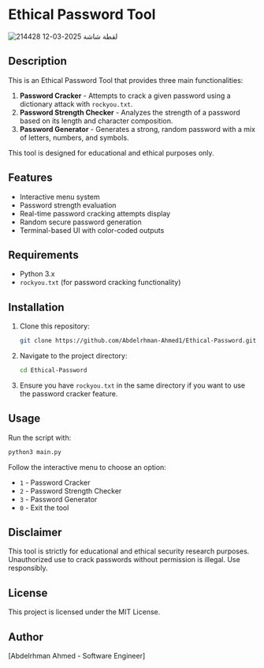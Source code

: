 # Ethical Password Tool
![لقطة شاشة 2025-03-12 214428](https://github.com/user-attachments/assets/c1ac0019-44ab-46b0-b2a7-aebe5005b83c)

## Description
This is an Ethical Password Tool that provides three main functionalities:

1. **Password Cracker** - Attempts to crack a given password using a dictionary attack with `rockyou.txt`.
2. **Password Strength Checker** - Analyzes the strength of a password based on its length and character composition.
3. **Password Generator** - Generates a strong, random password with a mix of letters, numbers, and symbols.

This tool is designed for educational and ethical purposes only.

## Features
- Interactive menu system
- Password strength evaluation
- Real-time password cracking attempts display
- Random secure password generation
- Terminal-based UI with color-coded outputs

## Requirements
- Python 3.x
- `rockyou.txt` (for password cracking functionality)

## Installation
1. Clone this repository:
   ```sh
   git clone https://github.com/Abdelrhman-Ahmed1/Ethical-Password.git
   ```
2. Navigate to the project directory:
   ```sh
   cd Ethical-Password
   ```
3. Ensure you have `rockyou.txt` in the same directory if you want to use the password cracker feature.

## Usage
Run the script with:
```sh
python3 main.py
```
Follow the interactive menu to choose an option:
- `1` - Password Cracker
- `2` - Password Strength Checker
- `3` - Password Generator
- `0` - Exit the tool

## Disclaimer
This tool is strictly for educational and ethical security research purposes. Unauthorized use to crack passwords without permission is illegal. Use responsibly.

## License
This project is licensed under the MIT License.

## Author
[Abdelrhman Ahmed - Software Engineer]

